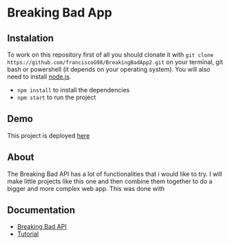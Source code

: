 # Breaking Bad App

## Instalation
To work on this repository first of all you should clonate it with `git clone https://github.com/franciscoG98/BreakingBadApp2.git` on your terminal, git bash or powershell (it depends on your operating system). You will also need to install [node.js](http://https://nodejs.org/es/download/ "node.js").
- `npm install` to install the dependencies
- `npm start` to run the project

## Demo
This project is deployed [here](https://franciscog98.github.io/BreakingBadApp2/ "here")

## About
The Breaking Bad API has a lot of functionalities that i would like to try. I will make little projects like this one and then combine them together to do a bigger and more complex web app. This was done with 


## Documentation
- [Breaking Bad API](https://breakingbadapi.com/api "Breaking Bad API")
- [Tutorial](https://youtu.be/YaioUnMw0mo "tutorial")
